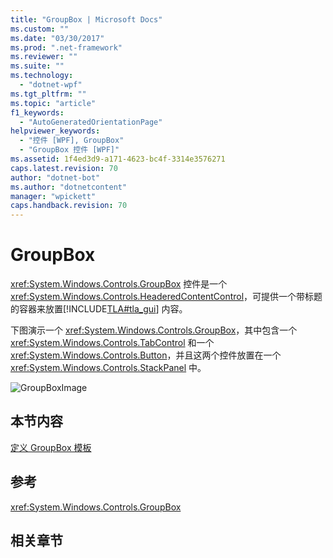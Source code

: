 ```yaml
---
title: "GroupBox | Microsoft Docs"
ms.custom: ""
ms.date: "03/30/2017"
ms.prod: ".net-framework"
ms.reviewer: ""
ms.suite: ""
ms.technology: 
  - "dotnet-wpf"
ms.tgt_pltfrm: ""
ms.topic: "article"
f1_keywords: 
  - "AutoGeneratedOrientationPage"
helpviewer_keywords: 
  - "控件 [WPF], GroupBox"
  - "GroupBox 控件 [WPF]"
ms.assetid: 1f4ed3d9-a171-4623-bc4f-3314e3576271
caps.latest.revision: 70
author: "dotnet-bot"
ms.author: "dotnetcontent"
manager: "wpickett"
caps.handback.revision: 70
---
```

# GroupBox
<xref:System.Windows.Controls.GroupBox> 控件是一个 <xref:System.Windows.Controls.HeaderedContentControl>，可提供一个带标题的容器来放置[!INCLUDE[TLA#tla_gui](../../../../includes/tlasharptla-gui-md.md)] 内容。  
  
 下图演示一个 <xref:System.Windows.Controls.GroupBox>，其中包含一个 <xref:System.Windows.Controls.TabControl> 和一个 <xref:System.Windows.Controls.Button>，并且这两个控件放置在一个 <xref:System.Windows.Controls.StackPanel> 中。  
  
 ![GroupBoxImage](../../../../docs/framework/wpf/controls/media/groupboximage.png "GroupBoxImage")  
  
## 本节内容  
 [定义 GroupBox 模板](../../../../docs/framework/wpf/controls/how-to-define-a-groupbox-template.md)  
  
## 参考  
 <xref:System.Windows.Controls.GroupBox>  
  
## 相关章节